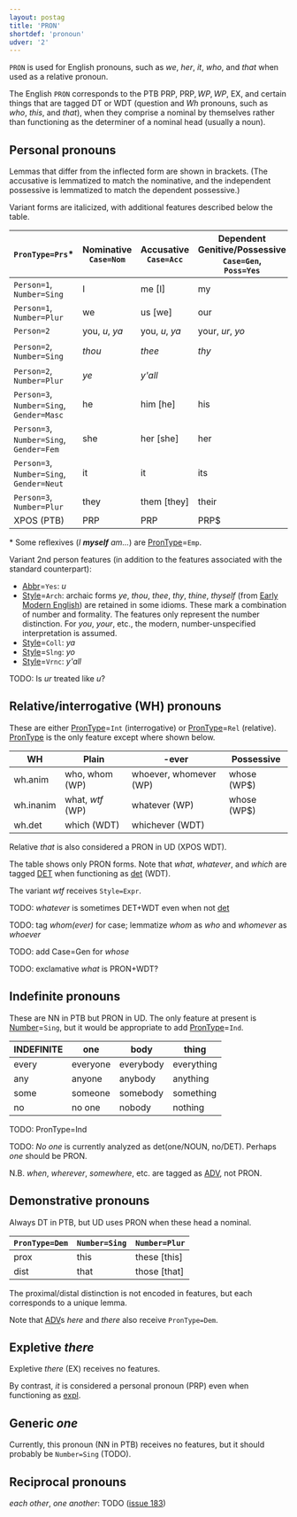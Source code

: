 ```yaml
---
layout: postag
title: 'PRON'
shortdef: 'pronoun'
udver: '2'
---
```


`PRON` is used for English pronouns, such as _we_, _her_, _it_, _who_, and _that_ when used as a relative pronoun.

The English `PRON` corresponds to the PTB PRP, PRP$, WP, WP$, EX, and certain things that are tagged DT or WDT (question and *Wh* pronouns, such as *who*, *this*, and *that*), when they comprise a nominal by themselves rather than functioning as the determiner of a nominal head (usually a noun).


## Personal pronouns

Lemmas that differ from the inflected form are shown in brackets. (The accusative is lemmatized to match the nominative, and the independent possessive is lemmatized to match the dependent possessive.)

Variant forms are italicized, with additional features described below the table.

`PronType=Prs`* | Nominative<br> `Case=Nom` | Accusative<br> `Case=Acc` | Dependent Genitive/Possessive<br> `Case=Gen`,<br>`Poss=Yes` | Independent Genitive/Possessive<br> `Poss=Yes` | Reflexive<br> `Case=Acc`,<br>`Reflex=Yes` 
-- | -- | -- | -- | -- | -- 
`Person=1`, `Number=Sing` | I | me [I] | my | mine [my] | myself 
`Person=1`, `Number=Plur` | we | us [we] | our | ours [our] | ourselves 
`Person=2` | you, _u_, _ya_ | you, _u_, _ya_ | your, _ur_, _yo_ | yours [your] | 
`Person=2`, `Number=Sing` | _thou_ | _thee_ | _thy_ | _thine_ | yourself, _thyself_
`Person=2`, `Number=Plur` | _ye_ | _y'all_ |  |   | yourselves 
`Person=3`, `Number=Sing`, `Gender=Masc` | he | him [he] | his | his | himself 
`Person=3`, `Number=Sing`, `Gender=Fem` | she | her [she] | her | hers [her] | herself 
`Person=3`, `Number=Sing`, `Gender=Neut` | it | it | its | its | itself 
`Person=3`, `Number=Plur` | they | them [they] | their | theirs [their] | themselves 
XPOS (PTB) | PRP | PRP | PRP$ | PRP | PRP

\* Some reflexives (_I <b>myself</b> am..._) are [PronType]()=`Emp`.

Variant 2nd person features (in addition to the features associated with the standard counterpart): 
  - [Abbr]()=`Yes`: *u* 
  - [Style]()=`Arch`: archaic forms *ye*, *thou*, *thee*, *thy*, *thine*, *thyself* (from [Early Modern English](https://en.wikipedia.org/wiki/Early_Modern_English#Pronouns)) are retained in some idioms. These mark a combination of number and formality. The features only represent the number distinction. For *you*, *your*, etc., the modern, number-unspecified interpretation is assumed.
  - [Style]()=`Coll`: *ya*
  - [Style]()=`Slng`: *yo*
  - [Style]()=`Vrnc`: *y'all*

TODO: Is *ur* treated like *u*?

## Relative/interrogative (WH) pronouns

These are either [PronType]()=`Int` (interrogative) or [PronType]()=`Rel` (relative). [PronType]() is the only feature except where shown below.

WH | Plain | -ever | Possessive 
-- | -- | -- | -- 
wh.anim | who, whom (WP) | whoever, whomever (WP) | whose (WP$) 
wh.inanim | what, _wtf_ (WP) | whatever (WP) | whose (WP$) 
wh.det | which (WDT) | whichever (WDT) |   

Relative *that* is also considered a PRON in UD (XPOS WDT).

The table shows only PRON forms. Note that *what*, *whatever*, and *which* are tagged [DET]() when functioning as [det]() (WDT).

The variant _wtf_ receives `Style=Expr`.

TODO: *whatever* is sometimes DET+WDT even when not [det]()

TODO: tag *whom(ever)* for case; lemmatize *whom* as *who* and *whomever* as *whoever*

TODO: add Case=Gen for *whose*

TODO: exclamative *what* is PRON+WDT?

## Indefinite pronouns

These are NN in PTB but PRON in UD. The only feature at present is [Number]()=`Sing`, but it would be appropriate to add [PronType]()=`Ind`.

INDEFINITE | one | body | thing
-- | -- | -- | --
every | everyone | everybody | everything
any | anyone | anybody | anything
some | someone | somebody | something
no | no one | nobody | nothing

TODO: PronType=Ind

TODO: *No one* is currently analyzed as det(one/NOUN, no/DET). Perhaps *one* should be PRON. 

N.B. *when*, *wherever*, *somewhere*, etc. are tagged as [ADV](), not PRON.

## Demonstrative pronouns

Always DT in PTB, but UD uses PRON when these head a nominal.

`PronType=Dem` | `Number=Sing` | `Number=Plur`
-- | -- | --
prox | this | these [this]
dist | that | those [that]

The proximal/distal distinction is not encoded in features, but each corresponds to a unique lemma.

Note that [ADV]()s *here* and *there* also receive `PronType=Dem`.

## Expletive *there*

Expletive *there* (EX) receives no features.

By contrast, *it* is considered a personal pronoun (PRP) even when functioning as [expl]().

## Generic *one*

Currently, this pronoun (NN in PTB) receives no features, but it should probably be `Number=Sing` (TODO).

## Reciprocal pronouns

*each other*, *one another*: TODO ([issue 183](https://github.com/UniversalDependencies/UD_English-EWT/issues/183))

<!-- Interlanguage links updated So kvě 14 19:01:53 CEST 2022 -->
